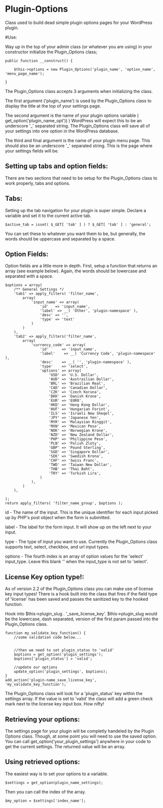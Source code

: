 # Plugin-Options
Class used to build dead simple plugin options pages for your WordPress plugin.

#Use:

Way up in the top of your admin class (or whatever you are using) in your constructor initialize the Plugin_Options class;

    public function __construct() {

		$this->options = new Plugin_Options('plugin_name', 'option_name', 'menu_page_name');

	}

The Plugin_Options class accepts 3 arguments when initializing the class.

The first argument ('plugin_name') is used by the Plugin_Options class to display the title at the top of your settings page.

The second argument is the name of your plugin options variable ( get_option('plugin_name_opt')) ) WordPress will expect this to be an underscore '_' separated string. The Plugin_Options class will save all of your settings into one option in the WordPress database.

The third and final argument is the name of your plugin menu page. This should also be an underscore '_' separated string. This is the page where your settings fields will be.

## Setting up tabs and option fields:

There are two sections that need to be setup for the Plugin_Options class to work properly, tabs and options.

## Tabs:

Setting up the tab navigation for your plugin is super simple. Declare a variable and set it to the current active tab.
    
    $active_tab = isset( $_GET[ 'tab' ] ) ? $_GET[ 'tab' ] : 'general';

You can set these to whatever you want them to be, but generally, the words should be uppercase and separated by a space.

## Option Fields:

Option fields are a little more in depth. First, setup a function that returns an array (see example below). Again, the words should be lowercase and separated with a space.

    $options = array(
		/** General Settings */
		'tab1' => apply_filters( 'filter_name',
			array(
				'input_name' => array(
					'id'   => 'input_name',
					'label' => __( 'Other', 'plugin-namespace' ),
					'desc' => '',
					'type' => 'text'
				)			
			)	
		),
		'tab2' => apply_filters('filter_name',
			array(					
				'currency_code' => array(
					'id'      => 'input_name',
					'label'    => __( 'Currency Code', 'plugin-namespace' ),
					'desc'    => __( '', 'plugin-namespace' ),
					'type'    => 'select',
					'options' => array(
						'USD' => 'U.S. Dollar',
						'AUD' => 'Austrailian Dollar',
						'BRL' => 'Brazilian Real',
						'CAD' => 'Canadian Dollar',
						'CZK' => 'Czech Koruna',
						'DKK' => 'Danish Krone',
						'EUR' => 'EURO',
						'HKD' => 'Hong Kong Dollar',
						'HUF' => 'Hungarian Forint',
						'ILS' => 'Israeli New Sheqel',
						'JPY' => 'Japanese Yen',
						'MYR' => 'Malaysian Ringgit',
						'MXN' => 'Mexican Peso',
						'NOK' => 'Norwegian Krone',
						'NZD' => 'New Zealand Dollar',
						'PHP' => 'Philippine Peso',
						'PLN' => 'Polish Zloty',
						'GBP' => 'Pound Sterling',
						'SGD' => 'Singapore Dollar',
						'SEK' => 'Swedish Krona',
						'CHF' => 'Swiss Franc',
						'TWD' => 'Taiwan New Dollar',
						'THB' => 'Thai Baht',
						'TRY' => 'Turkish Lira',
					)
				),		
			)	
		),

    );
    return apply_filters( 'filter_name_group', $options );

id -  The name of the input. This is the unique identifier for each input picked up by PHP's post object when the form is submitted.

label - The label for the form input. It will show up on the left next to your input.

type - The type of input you want to use. Currently the Plugin_Options class supports text, select, checkbox, and url input types.

options - The fourth index is an array of option values for the 'select' input_type. Leave this blank '' when the input_type is not set to 'select'.

## License Key option type!:

As of version 2.2 of the Plugin_Options class you can make use of license key input types! There is a hook built into the
class that fires if the field type of 'license' has been saved and passes the sanitized key to the hooked function.

Hook into $this->plugin_slug . '_save_license_key'. $this->plugin_slug would be the lowercase, dash separated, version
of the first param passed into the Plugin_Options class.

    function my_validate_key_function() {
        //some validation code below...


        //then we need to set plugin_status to 'valid'
        $options = get_option('plugin_settings');
        $options['plugin_status'] = 'valid';

        //update our options
        update_option('plugin_settings', $options);
    }
    add_action('plugin-name_save_license_key', 'my_validate_key_function');

The Plugin_Options class will look for a 'plugin_status' key within the settings array. If the value is set to
'valid' the class will add a green check mark next to the license key input box. How nifty!

## Retrieving your options:

The settings page for your plugin will be completly handeled by the Plugin Options class. Though, at some point you will need 
to use the saved option. You can call get_option('your_plugin_settings') anywhere in your code to get the current settings. The returned value will be an array.

## Using retrieved options:

The easiest way is to set your options to a variable.

    $settings = get_option(plugin_name_settings); 

Then you can call the index of the array. 

    $my_option = $settings['index_name'];
